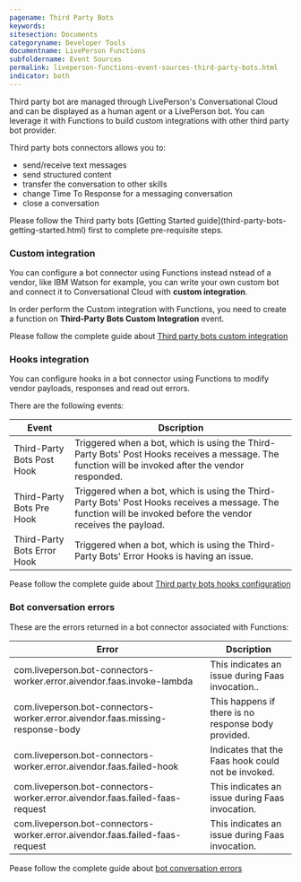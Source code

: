 ```yaml
---
pagename: Third Party Bots
keywords:
sitesection: Documents
categoryname: Developer Tools
documentname: LivePerson Functions
subfoldername: Event Sources
permalink: liveperson-functions-event-sources-third-party-bots.html
indicator: both
---
```



Third party bot are managed through LivePerson's Conversational Cloud and can be displayed as a human agent or a LivePerson bot. You can leverage it with Functions to build custom integrations with other third party bot provider. 

Third party bots connectors allows you to:

* send/receive text messages
* send structured content
* transfer the conversation to other skills
* change Time To Response for a messaging conversation
* close a conversation

<div class="important">Please follow the Third party bots [Getting Started guide](third-party-bots-getting-started.html) first to complete pre-requisite steps.</div>

### Custom integration

You can configure a bot connector using Functions instead nstead of a vendor, like IBM Watson for example, you can write your own custom bot and connect it to Conversational Cloud with **custom integration**.

In order perform the Custom integration with Functions, you need to create a function on **Third-Party Bots Custom Integration** event.

Please follow the complete guide about [Third party bots custom integration](third-party-bots-custom-integration.html)

### Hooks integration

You can configure hooks in a bot connector using Functions to modify vendor payloads, responses and read out errors.

There are the following events:

<table>
<thead><th>Event</th><th>Dscription</th></thead>
<tbody>
 <tr><td>Third-Party Bots Post Hook</td><td>Triggered when a bot, which is using the Third-Party Bots' Post Hooks receives a message. The function will be invoked after the vendor responded.</td></tr>
  <tr><td>Third-Party Bots Pre Hook</td><td>Triggered when a bot, which is using the Third-Party Bots' Post Hooks receives a message. The function will be invoked before the vendor receives the payload.</td></tr>
   <tr><td>Third-Party Bots Error Hook</td><td>Triggered when a bot, which is using the Third-Party Bots' Error Hooks is having an issue.</td></tr>
</tbody></table>

Pease follow the complete guide about [Third party bots hooks configuration](third-party-bots-hook-configuration.html)

### Bot conversation errors

These are the errors returned in a bot connector associated with Functions:

<table>
<thead><th>Error</th><th>Dscription</th></thead>
<tbody>
<tr><td>com.liveperson.bot-connectors-worker.error.aivendor.faas.invoke-lambda</td><td>This indicates an issue during Faas invocation..</td></tr>
<tr><td>com.liveperson.bot-connectors-worker.error.aivendor.faas.missing-response-body</td><td>This happens if there is no response body provided.</td></tr>
<tr><td>com.liveperson.bot-connectors-worker.error.aivendor.faas.failed-hook</td><td>Indicates that the Faas hook could not be invoked.</td></tr>
<tr><td>com.liveperson.bot-connectors-worker.error.aivendor.faas.failed-faas-request</td><td>This indicates an issue during Faas invocation.
<tr><td>com.liveperson.bot-connectors-worker.error.aivendor.faas.failed-faas-request</td><td>This indicates an issue during Faas invocation.
</td></tr>
</tbody></table>


Pease follow the complete guide about [bot conversation errors](third-party-bots-bot-conversation-errors.html)
